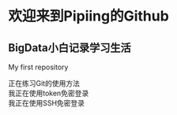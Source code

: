 # 欢迎来到Pipiing的Github
## BigData小白记录学习生活
My first repository

正在练习Git的使用方法<br>
我正在使用token免密登录<br>
我正在使用SSH免密登录<br>
